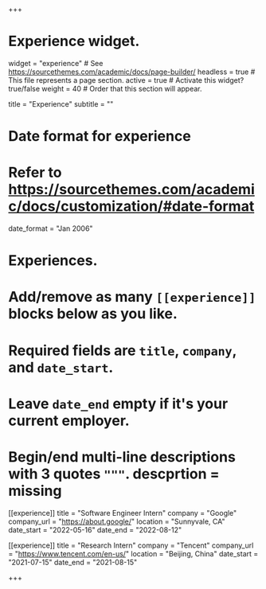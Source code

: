 +++
# Experience widget.
widget = "experience"  # See https://sourcethemes.com/academic/docs/page-builder/
headless = true  # This file represents a page section.
active = true  # Activate this widget? true/false
weight = 40  # Order that this section will appear.

title = "Experience"
subtitle = ""

# Date format for experience
#   Refer to https://sourcethemes.com/academic/docs/customization/#date-format
date_format = "Jan 2006"

# Experiences.
#   Add/remove as many `[[experience]]` blocks below as you like.
#   Required fields are `title`, `company`, and `date_start`.
#   Leave `date_end` empty if it's your current employer.
#   Begin/end multi-line descriptions with 3 quotes `"""`. descprtion = missing

[[experience]]
  title = "Software Engineer Intern"
  company = "Google"
  company_url = "https://about.google/"
  location = "Sunnyvale, CA"
  date_start = "2022-05-16"
  date_end = "2022-08-12" 

[[experience]]
  title = "Research Intern"
  company = "Tencent"
  company_url = "https://www.tencent.com/en-us/"
  location = "Beijing, China"
  date_start = "2021-07-15"
  date_end = "2021-08-15"
  
+++
